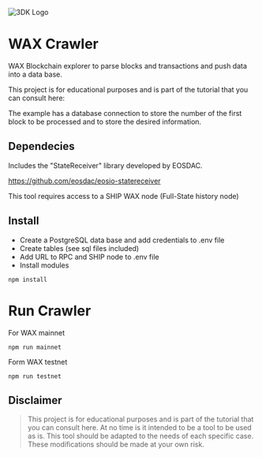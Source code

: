 ![3DK Logo](https://3dkrender.com/wp-content/uploads/2021/05/3DK_LOGO_400x120.png)

# WAX Crawler
 
 WAX Blockchain explorer to parse blocks and transactions and push data into a data base.

 This project is for educational purposes and is part of the tutorial that you can consult here:

The example has a database connection to store the number of the first block to be processed and to store the desired information.

## Dependecies

Includes the "StateReceiver" library developed by EOSDAC.

https://github.com/eosdac/eosio-statereceiver

This tool requires access to a SHIP WAX node (Full-State history node)

## Install

- Create a PostgreSQL data base and add credentials to .env file
- Create tables (see sql files included)
- Add URL to RPC and SHIP node to .env file
- Install modules

```
npm install
```

# Run Crawler

For WAX mainnet

```
npm run mainnet
```

Form WAX testnet
```
npm run testnet
```

## Disclaimer

> This project is for educational purposes and is part of the tutorial that you can consult here. At no time is it intended to be a tool to be used as is. This tool should be adapted to the needs of each specific case. These modifications should be made at your own risk.

